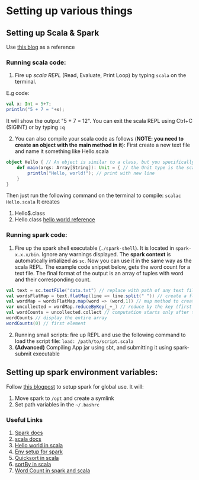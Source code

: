 # Setting up various things

## Setting up Scala & Spark
Use [this blog]() as a reference

### Running scala code:
1. Fire up _scala REPL_ (Read, Evaluate, Print Loop) by typing ```scala``` on the terminal. 

E.g code: 
```scala
val x: Int = 5+7; 
println("5 + 7 = "+x);
```
It will show the output "5 + 7 = 12". You can exit the scala REPL using Ctrl+C (SIGINT) or by typing ```:q```

2. You can also compile your scala code as follows (**NOTE: you need to create an object with the main method in it**):
First create a new text file and name it something like Hello.scala 
```scala
object Hello { // An object is similar to a class, but you specifically use it when you want a single instance of that class
    def main(args: Array[String]): Unit = { // the Unit type is the scala equivalent of void datatype.
        println("Hello, world!"); // print with new line
    }
}
```
Then just run the following command on the terminal to compile: ```scalac Hello.scala```
It creates
1. Hello$.class
2. Hello.class
[hello world reference](https://docs.scala-lang.org/overviews/scala-book/hello-world-1.html)

### Running spark code:
1. Fire up the spark shell executable (```./spark-shell```). It is located in ```spark-x.x.x/bin```. Ignore any warnings displayed. The **spark context** is automatically intialized as ```sc```. Now you can use it in the same way as the scala REPL.
The example code snippet below, gets the word count for a text file. The final format of the output is an array of tuples with word and their corresponding count. 
```scala
val text = sc.textFile("data.txt") // replace with path of any text file. The text variable
val wordsFlatMap = text.flatMap(line => line.split(" ")) // create a flatmap for each line by splitting it into words (separated by space)
val wordMap = wordsFlatMap.map(word => (word,1)) // map method to create tuples of word with count initialize as 1.
var uncollected = wordMap.reduceByKey(_+_) // reduce by the key (first member of the tuple) using '+' operator.  
val wordCounts = uncollected.collect // computation starts only after this step (laziness in scala)
wordCounts // display the entire array
wordCounts(0) // first element
```
2. Running small scripts: fire up REPL and use the following command to load the script file:
```load: /path/to/script.scala```
3. **(Advanced)** Compiling App jar using sbt, and submitting it using spark-submit executable 

## Setting up spark environment variables:
Follow [this blogpost](https://www.educative.io/edpresso/how-to-set-up-a-spark-environment) to setup spark for global use.
It will:
1. Move spark to ```/opt``` and create a symlink
2. Set path variables in the ```~/.bashrc```

### Useful Links
1. [Spark docs](https://spark.apache.org/)
2. [scala docs](https://docs.scala-lang.org/?_ga=2.198983471.1871694219.1629933621-987059727.1629926689)
3. [Hello world in scala](https://docs.scala-lang.org/overviews/scala-book/hello-world-1.html)
4. [Env setup for spark](https://www.educative.io/edpresso/how-to-set-up-a-spark-environment)
5. [Quicksort in scala](https://alvinalexander.com/scala/how-to-sort-scala-array-quicksort/)
6. [sortBy in scala](https://blog.knoldus.com/sorting-in-scala-using-sortedsortby-and-sortwith-function/)
7. [Word Count in spark and scala](https://dzone.com/articles/wordcount-with-spark-and-scala)